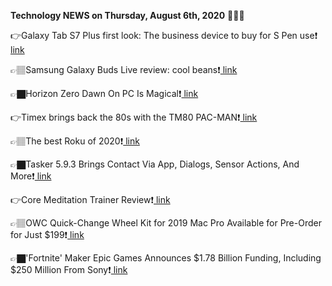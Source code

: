 <b>Technology NEWS on Thursday, August 6th, 2020</b> 📡📡📡 

👉Galaxy Tab S7 Plus first look: The business device to buy for S Pen use❗️<a href='https://techblock.club/?p=6429'> link</a>

👉🏽Samsung Galaxy Buds Live review: cool beans❗️<a href='https://techblock.club/?p=6431'> link</a>

👉🏿Horizon Zero Dawn On PC Is Magical❗️<a href='https://techblock.club/?p=6433'> link</a>

👉Timex brings back the 80s with the TM80 PAC-MAN❗️<a href='https://techblock.club/?p=6435'> link</a>

👉🏽The best Roku of 2020❗️<a href='https://techblock.club/?p=6437'> link</a>

👉🏿Tasker 5.9.3 Brings Contact Via App, Dialogs, Sensor Actions, And More❗️<a href='https://techblock.club/?p=6439'> link</a>

👉Core Meditation Trainer Review❗️<a href='https://techblock.club/?p=6441'> link</a>

👉🏽OWC Quick-Change Wheel Kit for 2019 Mac Pro Available for Pre-Order for Just $199❗️<a href='https://techblock.club/?p=6443'> link</a>

👉🏿'Fortnite' Maker Epic Games Announces $1.78 Billion Funding, Including $250 Million From Sony❗️<a href='https://techblock.club/?p=6445'> link</a>

